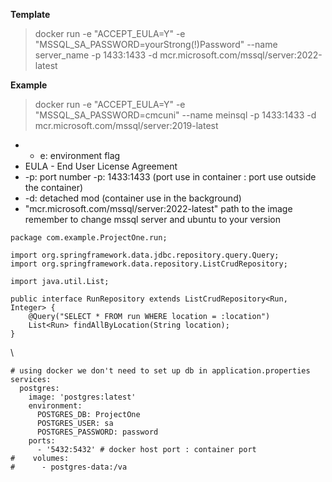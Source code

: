 **Template**
>docker run -e "ACCEPT_EULA=Y" -e "MSSQL_SA_PASSWORD=yourStrong(!)Password" --name server_name -p 1433:1433 -d mcr.microsoft.com/mssql/server:2022-latest


**Example**
>docker run -e "ACCEPT_EULA=Y" -e "MSSQL_SA_PASSWORD=cmcuni" --name meinsql  -p 1433:1433 -d mcr.microsoft.com/mssql/server:2019-latest

+ - e: environment flag
+ EULA - End User License Agreement
+ -p: port number 
	-p: 1433:1433 (port use in container : port use outside the container)
+ -d: detached mod (container use in the background)
+  "mcr.microsoft.com/mssql/server:2022-latest" path to the image
	remember to change mssql server and ubuntu to your version  


```
package com.example.ProjectOne.run;  
  
import org.springframework.data.jdbc.repository.query.Query;  
import org.springframework.data.repository.ListCrudRepository;  
  
import java.util.List;  
  
public interface RunRepository extends ListCrudRepository<Run, Integer> {  
    @Query("SELECT * FROM run WHERE location = :location")  
    List<Run> findAllByLocation(String location);  
}
```
\
```
# using docker we don't need to set up db in application.properties  
services:  
  postgres:  
    image: 'postgres:latest'  
    environment:  
      POSTGRES_DB: ProjectOne  
      POSTGRES_USER: sa  
      POSTGRES_PASSWORD: password  
    ports:  
      - '5432:5432' # docker host port : container port  
#    volumes:  
#      - postgres-data:/va
```
